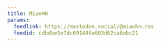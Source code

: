 ```yaml
---
title: MiaoHN
params:
  feedlink: https://mastodon.social/@miaohn.rss
  feedid: cdbdbe5e7dc69148fa603d62ca6abc21
---
```

